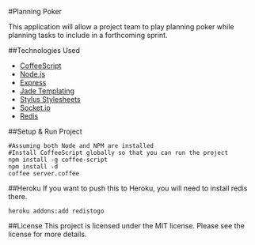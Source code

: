 #Planning Poker

This application will allow a project team to play planning poker while
planning tasks to include in a forthcoming sprint.

##Technologies Used
* [CoffeeScript](http://jashkenas.github.com/coffee-script/)
* [Node.js](http://nodejs.org)
* [Express](http://expressjs.com/)
* [Jade Templating](http://jade-lang.com/)
* [Stylus
  Stylesheets](http://learnboost.github.com/stylus/docs/middleware.html)
* [Socket.io](http://socket.io)
* [Redis](http://redis.io)

##Setup & Run Project

```
#Assuming both Node and NPM are installed
#Install CoffeeScript globally so that you can run the project
npm install -g coffee-script
npm install -d
coffee server.coffee
```
##Heroku
If you want to push this to Heroku, you will need to install redis there.

```
heroku addons:add redistogo
```

##License
This project is licensed under the MIT license. Please see the license for more details.
